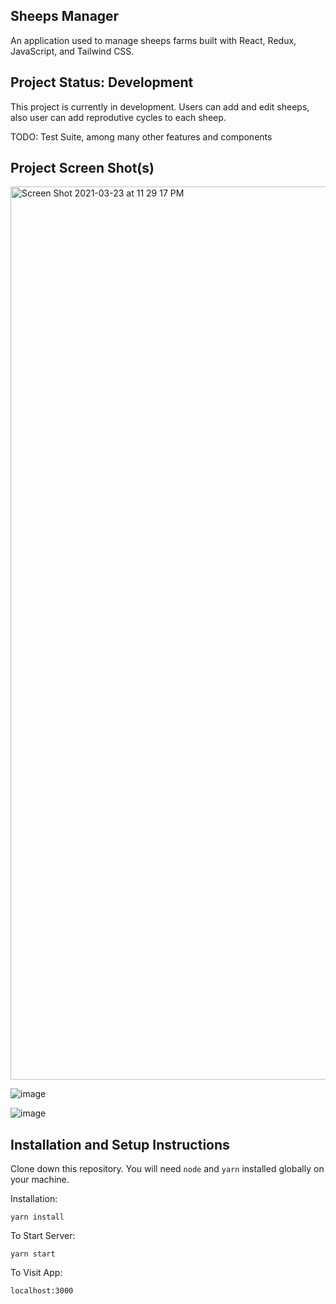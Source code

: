 ## Sheeps Manager
An application used to manage sheeps farms built with React, Redux, JavaScript, and Tailwind CSS.

## Project Status: Development
This project is currently in development. Users can add and edit sheeps, also user can add reprodutive cycles to each sheep.

TODO: Test Suite, among many other features and components 

## Project Screen Shot(s)
<img width="1429" alt="Screen Shot 2021-03-23 at 11 29 17 PM" src="https://user-images.githubusercontent.com/72515381/112264196-20b83d80-8c36-11eb-9772-da0ccca2ddb1.png">

![image](https://user-images.githubusercontent.com/72515381/112264406-742a8b80-8c36-11eb-85d3-9fa429fa65c3.png)

![image](https://user-images.githubusercontent.com/72515381/112264521-a0dea300-8c36-11eb-894b-01b3c58f0889.png)


## Installation and Setup Instructions

Clone down this repository. You will need `node` and `yarn` installed globally on your machine.  

Installation:

`yarn install`  

To Start Server:

`yarn start`  

To Visit App:

`localhost:3000`  
